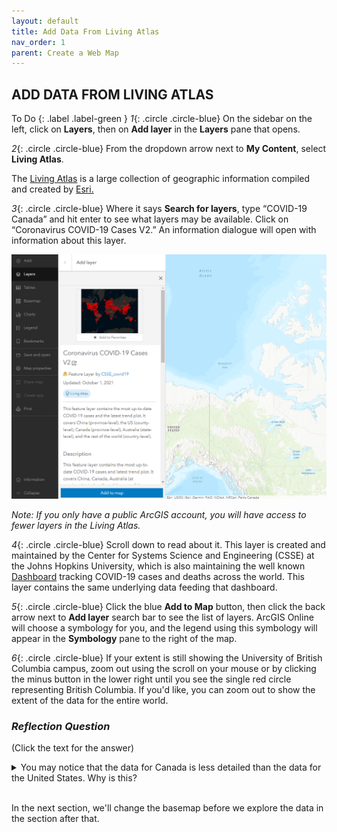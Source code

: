 ```yaml
---
layout: default
title: Add Data From Living Atlas
nav_order: 1
parent: Create a Web Map
---
```


## ADD DATA FROM LIVING ATLAS

To Do
{: .label .label-green }
*1*{: .circle .circle-blue} On the sidebar on the left, click on **Layers**, then on **Add layer** in the **Layers** pane that opens.

*2*{: .circle .circle-blue} From the dropdown arrow next to **My Content**, select **Living Atlas**.

The [Living Atlas](https://livingatlas.arcgis.com/en/) is a large collection of geographic information compiled and created by [Esri.](https://www.esri.com/en-us/home)

*3*{: .circle .circle-blue} Where it says **Search for layers**, type “COVID-19 Canada” and hit enter to see what layers may be available. Click on “Coronavirus COVID-19 Cases V2.” An information dialogue will open with information about this layer.   

![add_LA_data](../images/add_LA_data.png)

*Note: If you only have a public ArcGIS account, you will have access to fewer layers in the Living Atlas.*

*4*{: .circle .circle-blue} Scroll down to read about it. This layer is created and maintained by the Center for Systems Science and Engineering (CSSE) at the Johns Hopkins University, which is also maintaining the well known [Dashboard](https://coronavirus.jhu.edu/map.html) tracking COVID-19 cases and deaths across the world. This layer contains the same underlying data feeding that dashboard.

*5*{: .circle .circle-blue} Click the blue **Add to Map** button, then click the back arrow next to **Add layer** search bar to see the list of layers. ArcGIS Online will choose a symbology for you, and the legend using this symbology will appear in the **Symbology** pane to the right of the map.

*6*{: .circle .circle-blue} If your extent is still showing the University of British Columbia campus, zoom out using the scroll on your mouse or by clicking the minus button in the lower right until you see the single red circle representing British Columbia. If you'd like, you can zoom out to show the extent of the data for the entire world.

### *Reflection Question*
(Click the text for the answer)

<details>
<summary>You may notice that the data for Canada is less detailed than the data for the United States. Why is this?</summary>

 Whereas in Canada, data is only reported at the province level in this dataset, in the U.S. it is reported at the state and county level.
</details>
<br>

In the next section, we'll change the basemap before we explore the data in the section after that.
